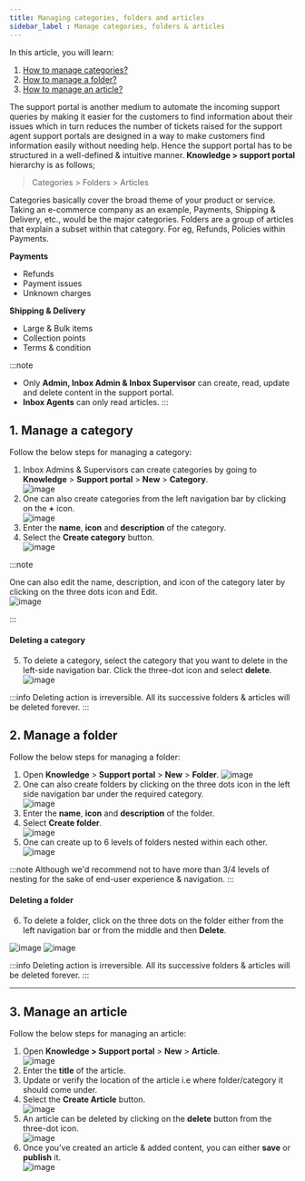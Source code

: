 ```yaml
---
title: Managing categories, folders and articles
sidebar_label : Manage categories, folders & articles
---
```


In this article, you will learn:
1. [How to manage categories?](#category)
2. [How to manage a folder?](#folder)
3. [How to manage an article?](#article)

The support portal is another medium to automate the incoming support queries by making it easier for the customers to find information about their issues which in turn reduces the number of tickets raised for the support agent
support portals are designed in a way to make customers find information easily without needing help. Hence the support portal has to be structured in a well-defined & intuitive manner.
**Knowledge > support portal** hierarchy is as follows;

> Categories > Folders > Articles


Categories basically cover the broad theme of your product or service. Taking an e-commerce company as an example, Payments, Shipping & Delivery, etc., would be the major categories. Folders are a group of articles that explain a subset within that category. For eg, Refunds, Policies within Payments.  

**Payments**
- Refunds
- Payment issues
- Unknown charges
  

**Shipping & Delivery**
- Large & Bulk items
- Collection points
- Terms & condition

:::note
- Only **Admin, Inbox Admin & Inbox Supervisor** can create, read, update and delete content in the support portal.   
- **Inbox Agents** can only read articles.
:::

## <a name="category"></a> 1. Manage a category

Follow the below steps for managing a category:

1. Inbox Admins & Supervisors can create categories by going to **Knowledge** > **Support portal** > **New** > **Category**.        
    ![image](https://imgur.com/QuehNuH.png)       
2. One can also create categories from the left navigation bar by clicking on the **+** icon.           
    ![image](https://imgur.com/Ma3o43n.png)      
3. Enter the **name**, **icon** and **description** of the category.
4. Select the **Create category** button.        
    ![image](https://imgur.com/VP7qIK3.png)

:::note

One can also edit the name, description, and icon of the category later by clicking on the three dots icon and Edit.        
    ![image](https://imgur.com/ou6SczY.png)

:::

#### Deleting a category

5. To delete a category, select the category that you want to delete in the left-side navigation bar. Click the three-dot icon and select **delete**.      
    ![image](https://imgur.com/mojUgzF.png)      

:::info
Deleting action is irreversible. All its successive folders & articles will be deleted forever.
:::

## <a name="folder"></a> 2. Manage a folder

Follow the below steps for managing a folder:

1. Open **Knowledge** > **Support portal** > **New** > **Folder**.
    ![image](https://imgur.com/SGLiYP9.png)      
2. One can also create folders by clicking on the three dots icon in the left side navigation bar under the required category.           
    ![image](https://imgur.com/UtnAcfb.png)      
3. Enter the **name**, **icon** and **description** of the folder.
4. Select **Create folder**.          
    ![image](https://imgur.com/rcA3gGW.png)     
5. One can create up to 6 levels of folders nested within each other.        
    ![image](https://imgur.com/rqLT6Jm.png)     

:::note
Although we'd recommend not to have more than 3/4 levels of nesting for the sake of end-user experience & navigation.
:::

#### Deleting a folder

6. To delete a folder, click on the three dots on the folder either from the left navigation bar or from the middle and then **Delete**.

![image](https://imgur.com/hCKzkDS.png)
![image](https://imgur.com/4c55f23.png)

:::info
Deleting action is irreversible. All its successive folders & articles will be deleted forever.
:::

---------

## <a name="article"></a> 3. Manage an article

Follow the below steps for managing an article:

1. Open **Knowledge > Support portal** > **New** > **Article**.     
    ![image](https://imgur.com/KUZ48Qt.png)
2. Enter the **title** of the article.  
3. Update or verify the location of the article i.e where folder/category it should come under.  
4. Select the **Create Article** button.         
    ![image](https://imgur.com/0IdiQG2.png)
5. An article can be deleted by clicking on the **delete** button from the three-dot icon.      
    ![image](https://imgur.com/wj9mvx9.png)
6. Once you've created an article & added content, you can either **save** or **publish** it.          
    ![image](https://imgur.com/mW3dNYD.png)
